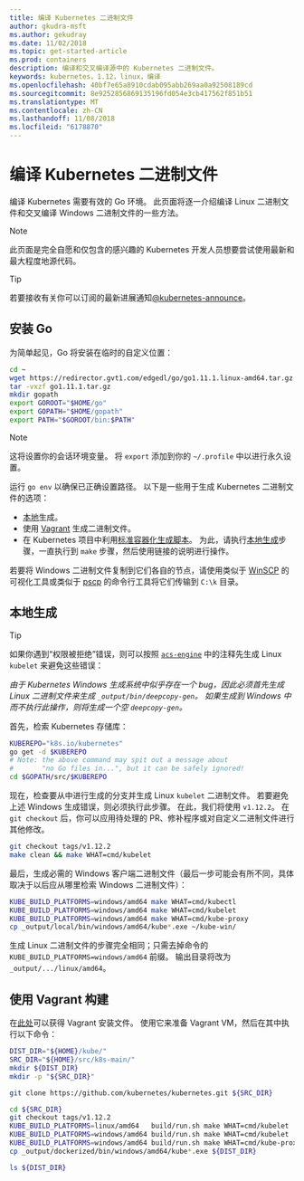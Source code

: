 ```yaml
---
title: 编译 Kubernetes 二进制文件
author: gkudra-msft
ms.author: gekudray
ms.date: 11/02/2018
ms.topic: get-started-article
ms.prod: containers
description: 编译和交叉编译源中的 Kubernetes 二进制文件。
keywords: kubernetes，1.12，linux，编译
ms.openlocfilehash: 40bf7e65a8910cdab095abb269aa0a92508189cd
ms.sourcegitcommit: 8e9252856869135196fd054e3cb417562f851b51
ms.translationtype: MT
ms.contentlocale: zh-CN
ms.lasthandoff: 11/08/2018
ms.locfileid: "6178870"
---
```

# <a name="compiling-kubernetes-binaries"></a>编译 Kubernetes 二进制文件 #
编译 Kubernetes 需要有效的 Go 环境。 此页面将逐一介绍编译 Linux 二进制文件和交叉编译 Windows 二进制文件的一些方法。
> [!NOTE] 
> 此页面是完全自愿和仅包含的感兴趣的 Kubernetes 开发人员想要尝试使用最新和最大程度地源代码。

> [!tip]
> 若要接收有关你可以订阅的最新进展通知[@kubernetes-announce](https://groups.google.com/forum/#!forum/kubernetes-announce)。

## <a name="installing-go"></a>安装 Go ##
为简单起见，Go 将安装在临时的自定义位置：

```bash
cd ~
wget https://redirector.gvt1.com/edgedl/go/go1.11.1.linux-amd64.tar.gz -O go1.11.1.tar.gz
tar -vxzf go1.11.1.tar.gz
mkdir gopath
export GOROOT="$HOME/go"
export GOPATH="$HOME/gopath"
export PATH="$GOROOT/bin:$PATH"
```

> [!Note]  
> 这将设置你的会话环境变量。 将 `export` 添加到你的 `~/.profile` 中以进行永久设置。

运行 `go env` 以确保已正确设置路径。 以下是一些用于生成 Kubernetes 二进制文件的选项：

  - [本地](#build-locally)生成。
  - 使用 [Vagrant](#build-with-vagrant) 生成二进制文件。
  - 在 Kubernetes 项目中利用[标准容器化生成脚本](https://github.com/kubernetes/kubernetes/tree/master/build#key-scripts)。 为此，请执行[本地生成](#build-locally)步骤，一直执行到 `make` 步骤，然后使用链接的说明进行操作。

若要将 Windows 二进制文件复制到它们各自的节点，请使用类似于 [WinSCP](https://winscp.net/eng/download.php) 的可视化工具或类似于 [pscp](https://www.chiark.greenend.org.uk/~sgtatham/putty/latest.html) 的命令行工具将它们传输到 `C:\k` 目录。


## <a name="building-locally"></a>本地生成 ##
> [!Tip]  
> 如果你遇到“权限被拒绝”错误，则可以按照 [`acs-engine`](https://github.com/Azure/acs-engine/blob/master/scripts/build-windows-k8s.sh#L176) 中的注释先生成 Linux `kubelet` 来避免这些错误：
>  
> _由于 Kubernetes Windows 生成系统中似乎存在一个 bug，因此必须首先生成 Linux 二进制文件来生成 `_output/bin/deepcopy-gen`。 如果生成到 Windows 中而不执行此操作，则将生成一个空 `deepcopy-gen`。_

首先，检索 Kubernetes 存储库：

```bash
KUBEREPO="k8s.io/kubernetes"
go get -d $KUBEREPO
# Note: the above command may spit out a message about 
#       "no Go files in...", but it can be safely ignored!
cd $GOPATH/src/$KUBEREPO
```

现在，检查要从中进行生成的分支并生成 Linux `kubelet` 二进制文件。 若要避免上述 Windows 生成错误，则必须执行此步骤。 在此，我们将使用 `v1.12.2`。 在 `git checkout` 后，你可以应用待处理的 PR、修补程序或对自定义二进制文件进行其他修改。

```bash
git checkout tags/v1.12.2
make clean && make WHAT=cmd/kubelet
```

最后，生成必需的 Windows 客户端二进制文件（最后一步可能会有所不同，具体取决于以后应从哪里检索 Windows 二进制文件）：

```bash
KUBE_BUILD_PLATFORMS=windows/amd64 make WHAT=cmd/kubectl
KUBE_BUILD_PLATFORMS=windows/amd64 make WHAT=cmd/kubelet
KUBE_BUILD_PLATFORMS=windows/amd64 make WHAT=cmd/kube-proxy
cp _output/local/bin/windows/amd64/kube*.exe ~/kube-win/
```

生成 Linux 二进制文件的步骤完全相同；只需去掉命令的 `KUBE_BUILD_PLATFORMS=windows/amd64` 前缀。 输出目录将改为 `_output/.../linux/amd64`。


## <a name="build-with-vagrant"></a>使用 Vagrant 构建 ##
在[此处](https://github.com/Microsoft/SDN/tree/master/Kubernetes/linux/vagrant)可以获得 Vagrant 安装文件。 使用它来准备 Vagrant VM，然后在其中执行以下命令：

```bash
DIST_DIR="${HOME}/kube/"
SRC_DIR="${HOME}/src/k8s-main/"
mkdir ${DIST_DIR}
mkdir -p "${SRC_DIR}"

git clone https://github.com/kubernetes/kubernetes.git ${SRC_DIR}

cd ${SRC_DIR}
git checkout tags/v1.12.2
KUBE_BUILD_PLATFORMS=linux/amd64   build/run.sh make WHAT=cmd/kubelet
KUBE_BUILD_PLATFORMS=windows/amd64 build/run.sh make WHAT=cmd/kubelet 
KUBE_BUILD_PLATFORMS=windows/amd64 build/run.sh make WHAT=cmd/kube-proxy 
cp _output/dockerized/bin/windows/amd64/kube*.exe ${DIST_DIR}

ls ${DIST_DIR}
```

